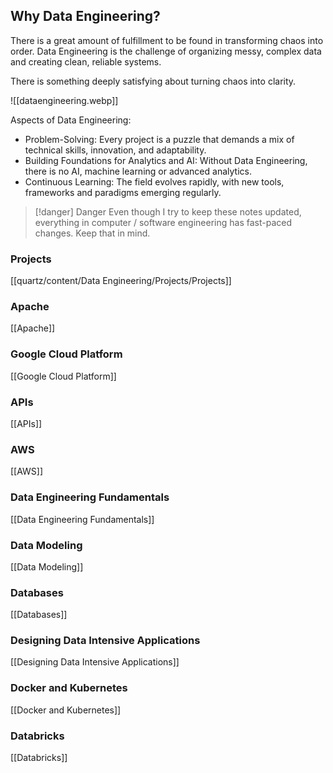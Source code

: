 ## Why Data Engineering?
There is a great amount of fulfillment to be found in transforming chaos into order. Data Engineering is the challenge of organizing messy, complex data and creating clean, reliable systems. 

There is something deeply satisfying about turning chaos into clarity.

![[dataengineering.webp]]

Aspects of Data Engineering:
- Problem-Solving: Every project is a puzzle that demands a mix of technical skills, innovation, and adaptability.
- Building Foundations for Analytics and AI: Without Data Engineering, there is no AI, machine learning or advanced analytics. 
- Continuous Learning: The field evolves rapidly, with new tools, frameworks and paradigms emerging regularly. 

> [!danger] Danger
> Even though I try to keep these notes updated, everything in computer / software engineering has fast-paced changes. Keep that in mind. 


### Projects
[[quartz/content/Data Engineering/Projects/Projects]]

### Apache
[[Apache]]

### Google Cloud Platform
[[Google Cloud Platform]]

### APIs
[[APIs]]

### AWS
[[AWS]]
### Data Engineering Fundamentals
[[Data Engineering Fundamentals]]

### Data Modeling
[[Data Modeling]]


### Databases
[[Databases]]

### Designing Data Intensive Applications
[[Designing Data Intensive Applications]]

### Docker and Kubernetes
[[Docker and Kubernetes]]


### Databricks
[[Databricks]]





